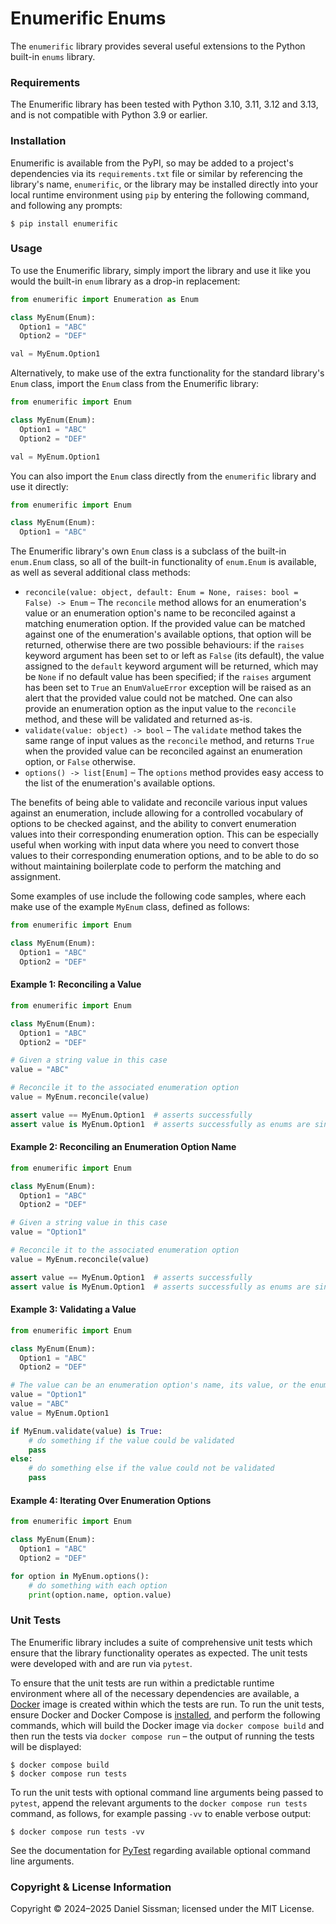 # Enumerific Enums

The `enumerific` library provides several useful extensions to the Python built-in `enums` library.

### Requirements

The Enumerific library has been tested with Python 3.10, 3.11, 3.12 and 3.13, and is not
compatible with Python 3.9 or earlier.

### Installation

Enumerific is available from the PyPI, so may be added to a project's dependencies via
its `requirements.txt` file or similar by referencing the library's name, `enumerific`,
or the library may be installed directly into your local runtime environment using `pip`
by entering the following command, and following any prompts:

	$ pip install enumerific

### Usage

To use the Enumerific library, simply import the library and use it like you would the built-in `enum` library as a drop-in replacement:

```python
from enumerific import Enumeration as Enum

class MyEnum(Enum):
  Option1 = "ABC"
  Option2 = "DEF"

val = MyEnum.Option1
```

Alternatively, to make use of the extra functionality for the standard library's `Enum`
class, import the `Enum` class from the Enumerific library:

```python
from enumerific import Enum

class MyEnum(Enum):
  Option1 = "ABC"
  Option2 = "DEF"

val = MyEnum.Option1
```

You can also import the `Enum` class directly from the `enumerific` library and use it directly:

```python
from enumerific import Enum

class MyEnum(Enum):
  Option1 = "ABC"
```

The Enumerific library's own `Enum` class is a subclass of the built-in `enum.Enum` class, so all of the built-in functionality of `enum.Enum` is available, as well as several additional class methods:

* `reconcile(value: object, default: Enum = None, raises: bool = False) -> Enum` – The `reconcile` method allows for an enumeration's value or an enumeration option's name to be reconciled against a matching enumeration option. If the provided value can be matched against one of the enumeration's available options, that option will be returned, otherwise there are two possible behaviours: if the `raises` keyword argument has been set to or left as `False` (its default), the value assigned to the `default` keyword argument will be returned, which may be `None` if no default value has been specified; if the `raises` argument has been set to `True` an `EnumValueError` exception will be raised as an alert that the provided value could not be matched. One can also provide an enumeration option as the input value to the `reconcile` method, and these will be validated and returned as-is.
* `validate(value: object) -> bool` – The `validate` method takes the same range of input values as the `reconcile` method, and returns `True` when the provided value can be reconciled against an enumeration option, or `False` otherwise.
* `options() -> list[Enum]` – The `options` method provides easy access to the list of the enumeration's available options.

The benefits of being able to validate and reconcile various input values against an enumeration, include allowing for a controlled vocabulary of options to be checked against, and the ability to convert enumeration values into their corresponding enumeration option. This can be especially useful when working with input data where you need to convert those values to their corresponding enumeration options, and to be able to do so without maintaining boilerplate code to perform the matching and assignment.

Some examples of use include the following code samples, where each make use of the example `MyEnum` class, defined as follows:

```python
from enumerific import Enum

class MyEnum(Enum):
  Option1 = "ABC"
  Option2 = "DEF"
```

#### Example 1: Reconciling a Value

```python
from enumerific import Enum

class MyEnum(Enum):
  Option1 = "ABC"
  Option2 = "DEF"

# Given a string value in this case
value = "ABC"

# Reconcile it to the associated enumeration option
value = MyEnum.reconcile(value)

assert value == MyEnum.Option1  # asserts successfully
assert value is MyEnum.Option1  # asserts successfully as enums are singletons
```

#### Example 2: Reconciling an Enumeration Option Name

```python
from enumerific import Enum

class MyEnum(Enum):
  Option1 = "ABC"
  Option2 = "DEF"

# Given a string value in this case
value = "Option1"

# Reconcile it to the associated enumeration option
value = MyEnum.reconcile(value)

assert value == MyEnum.Option1  # asserts successfully
assert value is MyEnum.Option1  # asserts successfully as enums are singletons
```

#### Example 3: Validating a Value

```python
from enumerific import Enum

class MyEnum(Enum):
  Option1 = "ABC"
  Option2 = "DEF"

# The value can be an enumeration option's name, its value, or the enumeration option
value = "Option1"
value = "ABC"
value = MyEnum.Option1

if MyEnum.validate(value) is True:
    # do something if the value could be validated
    pass
else:
    # do something else if the value could not be validated
    pass
```

#### Example 4: Iterating Over Enumeration Options

```python
from enumerific import Enum

class MyEnum(Enum):
  Option1 = "ABC"
  Option2 = "DEF"

for option in MyEnum.options():
    # do something with each option
    print(option.name, option.value)
```

### Unit Tests

The Enumerific library includes a suite of comprehensive unit tests which ensure that the library functionality operates as expected. The unit tests were developed with and are run via `pytest`.

To ensure that the unit tests are run within a predictable runtime environment where all of the necessary dependencies are available, a [Docker](https://www.docker.com) image is created within which the tests are run. To run the unit tests, ensure Docker and Docker Compose is [installed](https://docs.docker.com/engine/install/), and perform the following commands, which will build the Docker image via `docker compose build` and then run the tests via `docker compose run` – the output of running the tests will be displayed:

```shell
$ docker compose build
$ docker compose run tests
```

To run the unit tests with optional command line arguments being passed to `pytest`, append the relevant arguments to the `docker compose run tests` command, as follows, for example passing `-vv` to enable verbose output:

```shell
$ docker compose run tests -vv
```

See the documentation for [PyTest](https://docs.pytest.org/en/latest/) regarding available optional command line arguments.

### Copyright & License Information

Copyright © 2024–2025 Daniel Sissman; licensed under the MIT License.